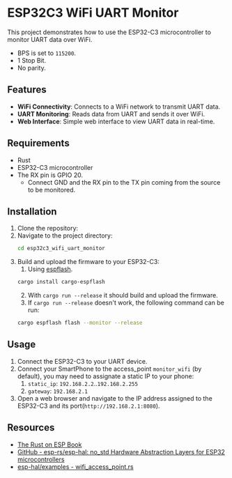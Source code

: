 # ESP32C3 WiFi UART Monitor

This project demonstrates how to use the ESP32-C3 microcontroller to monitor UART data over WiFi.

- BPS is set to `115200`.
- 1 Stop Bit.
- No parity.

## Features

- **WiFi Connectivity**: Connects to a WiFi network to transmit UART data.
- **UART Monitoring**: Reads data from UART and sends it over WiFi.
- **Web Interface**: Simple web interface to view UART data in real-time.

## Requirements

- Rust
- ESP32-C3 microcontroller
- The RX pin is GPIO 20.
    - Connect GND and the RX pin to the TX pin coming from the source to be monitored.

## Installation

1. Clone the repository:
2. Navigate to the project directory:
    ```sh
    cd esp32c3_wifi_uart_monitor
    ```
3. Build and upload the firmware to your ESP32-C3:
   1. Using [espflash](https://docs.esp-rs.org/book/tooling/espflash.html).
    ```sh
    cargo install cargo-espflash
    ```
   2. With `cargo run --release` it should build and upload the firmware.
   3. If `cargo run --release` doesn't work, the following command can be run:
    ```sh
    cargo espflash flash --monitor --release
    ```

## Usage

1. Connect the ESP32-C3 to your UART device.
2. Connect your SmartPhone to the access_point `monitor_wifi` (by default), you may need to assignate a static IP to your phone:
   1. `static_ip`: `192.168.2.2`..`192.168.2.255`
   2. `gateway`: `192.168.2.1`
3. Open a web browser and navigate to the IP address assigned to the ESP32-C3 and its port(`http://192.168.2.1:8080`).

## Resources

- [The Rust on ESP Book](https://docs.esp-rs.org/book/introduction.html)
- [GitHub - esp-rs/esp-hal: no_std Hardware Abstraction Layers for ESP32 microcontrollers](https://github.com/esp-rs/esp-hal)
- [esp-hal/examples - wifi_access_point.rs](https://github.com/esp-rs/esp-hal/blob/main/examples/src/bin/wifi_access_point.rs)
